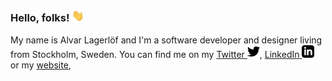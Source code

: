 ### Hello, folks! <img src="https://raw.githubusercontent.com/alvarlagerlof/alvarlagerlof/main/wave.gif" width="20px">

My name is Alvar Lagerlöf and I'm a software developer and designer living from Stockholm, Sweden. You can find me on my [Twitter <img src="https://raw.githubusercontent.com/alvarlagerlof/alvarlagerlof/main/twitter.png" width="20px">](https://twitter.com/alvarlagerlof), [LinkedIn <img src="https://raw.githubusercontent.com/alvarlagerlof/alvarlagerlof/main/linkedin.png" width="20px">](https://linkedin.com/in/alvarlagerlof) or my [website](https://alvar.dev), 
